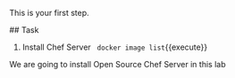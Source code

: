 This is your first step.

## Task

1. Install Chef Server
`
docker image list`{{execute}}

We are going to install Open Source Chef Server in this lab


